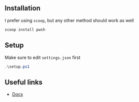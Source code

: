## Installation
I prefer using `scoop`, but any other method should work as well
```powershell
scoop install pwsh
```

## Setup
Make sure to edit `settings.json` first
```powershell
.\setup.ps1
```

## Useful links
- [Docs](https://learn.microsoft.com/en-us/powershell/scripting/install/installing-powershell-on-windows?view=powershell-7.5)
